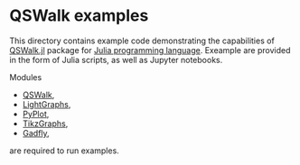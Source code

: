 # QSWalk examples

This directory contains example code demonstrating the capabilities of [QSWalk.jl](https://github.com/ZKSI/QSWalk.jl) package for [Julia programming language](https://julialang.org/). Exeample are provided in the form of Julia scripts, as well as Jupyter notebooks.

Modules 
- [QSWalk](https://github.com/ZKSI/QSWalk.jl),
- [LightGraphs](https://github.com/JuliaGraphs/LightGraphs.jl),
- [PyPlot](https://github.com/JuliaPy/PyPlot.jl),
- [TikzGraphs](https://github.com/sisl/TikzGraphs.jl),
- [Gadfly](https://github.com/GiovineItalia/Gadfly.jl),

are required to run examples.

